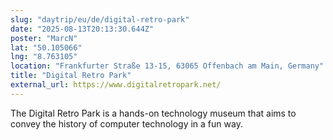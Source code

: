 ```yaml
---
slug: "daytrip/eu/de/digital-retro-park"
date: "2025-08-13T20:13:30.644Z"
poster: "MarcN"
lat: "50.105066"
lng: "8.763105"
location: "Frankfurter Straße 13-15, 63065 Offenbach am Main, Germany"
title: "Digital Retro Park"
external_url: https://www.digitalretropark.net/
---
```

The Digital Retro Park is a hands-on technology museum that aims to convey the history of computer technology in a fun way.